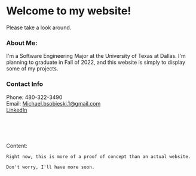 # Welcome to my website!
Please take a look around.

### **About Me:**
I'm a Software Engineering Major at the University of Texas at Dallas. I'm planning to graduate in Fall of 2022, and this website is simply to
display some of my projects.

### **Contact Info**
  Phone: 480-322-3490<br>
  Email: Michael.bsobieski.1@gmail.com<br>
  [LinkedIn](www.linkedin.com/in/michael-sobieski)



<br>
<br>
<br>

Content:
```
Right now, this is more of a proof of concept than an actual website.

Don't worry, I'll have more soon.

```

